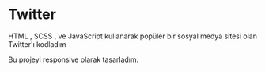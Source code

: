 # Twitter
HTML , SCSS , ve JavaScript kullanarak popüler bir sosyal medya sitesi olan Twitter'ı kodladım

Bu projeyi responsive olarak tasarladım. 


